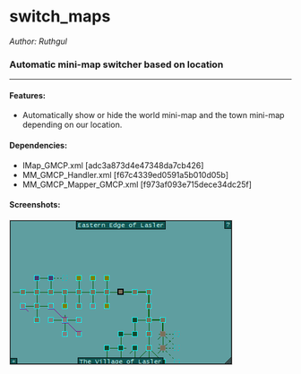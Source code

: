 # switch_maps

*Author: Ruthgul*<br />

### Automatic mini-map switcher based on location
---
#### Features:
* Automatically show or hide the world mini-map and the town mini-map depending on our location.

#### Dependencies:
* IMap_GMCP.xml [adc3a873d4e47348da7cb426]
* MM_GMCP_Handler.xml [f67c4339ed0591a5b010d05b]
* MM_GMCP_Mapper_GMCP.xml [f973af093e715dece34dc25f]

#### Screenshots:
![screenshot-captures](assets/images/switch_maps_1.gif)
